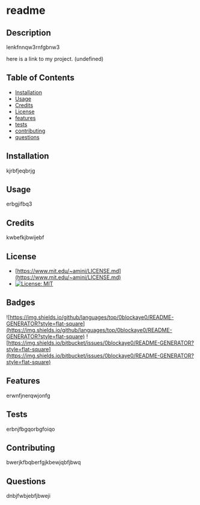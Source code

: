 
  # readme

  ## Description 

  lenkfnnqw3rnfgbnw3

  here is a link to my project.
  (undefined)

  ## Table of Contents

  * [Installation](#installation)
  * [Usage](#usage)
  * [Credits](#credits)
  * [License](#license)
  * [features](#features)
  * [tests](#tests)
  * [contributing](#contributing)
  * [questions](#questions)
  

  ## Installation

  kjrbfjeqbrjg


  ## Usage

  erbgjifbq3


  ## Credits

  kwbefkjbwijebf


  ## License

  * [https://www.mit.edu/~amini/LICENSE.md](https://www.mit.edu/~amini/LICENSE.md)
  * [![License: MIT](https://img.shields.io/badge/License-MIT-yellow.svg)](https://opensource.org/licenses/MIT)

  ## Badges
  
  ![https://img.shields.io/github/languages/top/0blockaye0/README-GENERATOR?style=flat-square](https://img.shields.io/github/languages/top/0blockaye0/README-GENERATOR?style=flat-square) 
  ![https://img.shields.io/bitbucket/issues/0blockaye0/README-GENERATOR?style=flat-square](https://img.shields.io/bitbucket/issues/0blockaye0/README-GENERATOR?style=flat-square) 

  ## Features

  erwnfjnerqwjonfg


  ## Tests

  erbnjfbgqorbgfoiqo


  ## Contributing

  bwerjkfbqberfgjkbewjqbfjbwq


 ## Questions

  dnbjfwbjebfjbweji


